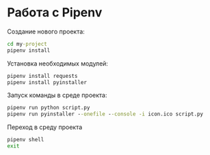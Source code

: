# Работа с Pipenv

Создание нового проекта:
``` cmd
cd my-project
pipenv install
```


Установка необходимых модулей:
``` cmd
pipenv install requests
pipenv install pyinstaller
```


Запуск команды в среде проекта:
``` cmd
pipenv run python script.py
pipenv run pyinstaller --onefile --console -i icon.ico script.py
```

Переход в среду проекта
``` cmd
pipenv shell
exit
```
